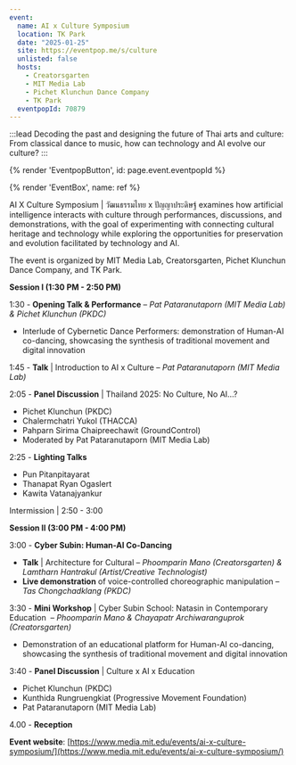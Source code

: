 ```yaml
---
event:
  name: AI x Culture Symposium
  location: TK Park
  date: "2025-01-25"
  site: https://eventpop.me/s/culture
  unlisted: false
  hosts:
    - Creatorsgarten
    - MIT Media Lab
    - Pichet Klunchun Dance Company
    - TK Park
  eventpopId: 70879
---
```




:::lead
Decoding the past and designing the future of Thai arts and culture: From classical dance to music, how can technology and AI evolve our culture?
:::

{% render 'EventpopButton', id: page.event.eventpopId %}

{% render 'EventBox', name: ref %}

AI X Culture Symposium | วัฒนธรรมไทย x ปัญญาประดิษฐ์ examines how artificial intelligence interacts with culture through performances, discussions, and demonstrations, with the goal of experimenting with connecting cultural heritage and technology while exploring the opportunities for preservation and evolution facilitated by technology and AI.

The event is organized by MIT Media Lab, Creatorsgarten, Pichet Klunchun Dance Company, and TK Park.

**Session I (1:30 PM - 2:50 PM)**

1:30 - **Opening Talk & Performance** – *Pat Pataranutaporn (MIT Media Lab) & Pichet Klunchun (PKDC)* 

- Interlude of Cybernetic Dance Performers: demonstration of Human-AI co-dancing, showcasing the synthesis of traditional movement and digital innovation

1:45 - **Talk** | Introduction to AI x Culture – *Pat Pataranutaporn (MIT Media Lab)*

2:05 - **Panel Discussion** | Thailand 2025: No Culture, No AI…?

- Pichet Klunchun (PKDC)
- Chalermchatri Yukol (THACCA)
- Pahparn Sirima Chaipreechawit (GroundControl)
- Moderated by Pat Pataranutaporn (MIT Media Lab)

2:25 - **Lighting Talks**

- Pun Pitanpitayarat
- Thanapat Ryan Ogaslert
- Kawita Vatanajyankur

Intermission | 2:50 - 3:00

**Session II (3:00 PM - 4:00 PM)**

3:00 - **Cyber Subin: Human-AI Co-Dancing**

- **Talk** | Architecture for Cultural – *Phoomparin Mano (Creatorsgarten) & Lamtharn Hantrakul (Artist/Creative Technologist)*
- **Live demonstration** of voice-controlled choreographic manipulation – *Tas Chongchadklang (PKDC)*

3:30 - **Mini Workshop** | Cyber Subin School: Natasin in Contemporary Education  – *Phoomparin Mano & Chayapatr Archiwaranguprok (Creatorsgarten)*

- Demonstration of an educational platform for Human-AI co-dancing, showcasing the synthesis of traditional movement and digital innovation

3:40 - **Panel Discussion** | Culture x AI x Education

- Pichet Klunchun (PKDC)
- Kunthida Rungruengkiat (Progressive Movement Foundation)
- Pat Pataranutaporn (MIT Media Lab)

4.00 - **Reception**

**Event website**: [https://www.media.mit.edu/events/ai-x-culture-symposium/](https://www.media.mit.edu/events/ai-x-culture-symposium/)